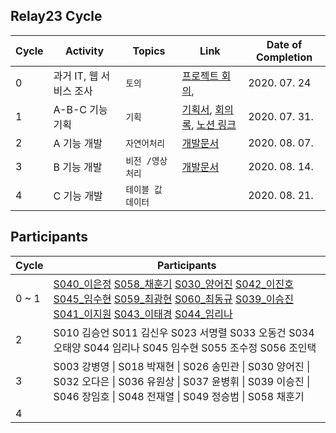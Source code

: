 ## Relay23 Cycle

| Cycle | Activity                | Topics             | Link                                                         | Date of Completion |
| ----- | ----------------------- | ------------------ | ------------------------------------------------------------ | ------------------ |
| 0     | 과거 IT, 웹 서비스 조사 | `토의`             | [프로젝트 회의](https://github.com/boostcamp-2020/relay_23/blob/master/latte_is_horse.md), | 2020. 07. 24       |
| 1     | A-B-C 기능 기획         | `기획`             | [기획서](https://github.com/boostcamp-2020/relay_23/blob/master/relay_day02/기획서.md), [회의록](https://github.com/boostcamp-2020/relay_23/blob/master/relay_day02/회의록.md), [노션 링크](https://www.notion.so/467c0c06ea614614aeb7d087903fcefe) | 2020. 07. 31.      |
| 2     | A 기능 개발             | `자연어처리`       | [개발문서](https://github.com/boostcamp-2020/relay_23/blob/master/relay_day02/개발문서.md) | 2020. 08. 07.      |
| 3     | B 기능 개발             | `비전 /영상처리`   | [개발문서](https://github.com/boostcamp-2020/relay_23/blob/master/relay_day03/개발문서.md) | 2020. 08. 14.      |
| 4     | C 기능 개발             | `테이블 값 데이터` |                                                              | 2020. 08. 21.      |

## Participants

| Cycle | Participants                                                 |
| ----- | ------------------------------------------------------------ |
| 0 ~ 1 | [S040_이은정](https://github.com/eunjeongS2) [S058_채훈기](https://github.com/mildchae) [S030_양어진](https://github.com/eojine) [S042_이진호](https://github.com/kartmon61) [S045_임수현](https://github.com/tngusmiso) [S059_최광현](https://github.com/nrurnru) [S060_최동규](https://github.com/ChoiDongKyu96) [S039_이승진](https://github.com/devilzCough) [S041_이지원](https://github.com/jwonyLee) [S043_이태경](https://github.com/xorud2592) [S044_임리나](https://github.com/lina0322) |
| 2     | S010 김승언 S011 김신우 S023 서명렬 S033 오동건 S034 오태양 S044 임리나 S045 임수현 S055 조수정 S056 조인택 |
| 3     | S003 강병영 \| S018 박재현 \| S026 송민관 \| S030 양어진 \| S032 오다은 \| S036 유원상 \| S037 윤병휘 \| S039 이승진 \| S046 장임호 \| S048 전재열 \| S049 정승범 \| S058 채훈기 |
| 4     |                                                              |


